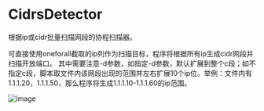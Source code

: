 # CidrsDetector
根据ip或cidr批量扫描网段的协程扫描器。

可直接使用oneforall截取的ip列作为扫描目标，程序将根据所有ip生成cidr网段并扫描开放端口。
其中需要注意-d参数，如指定-d参数，默认扩展到整个c段；如不指定c段，脚本取文件内该网段出现的范围并左右扩展10个ip位。举例：文件内有1.1.1.20，1.1.1.50，那么程序将生成1.1.1.10-1.1.1.60的ip范围。  

![image](https://user-images.githubusercontent.com/34082644/218036190-9693451c-b2f7-435e-94a4-93515592de05.png)

